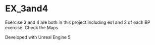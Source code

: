 # EX_3and4

Exercise 3 and 4 are both in this project including ex1 and 2 of each BP exercise.
Check the Maps

Developed with Unreal Engine 5
